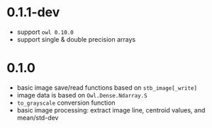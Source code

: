 # 0.1.1-dev

* support `owl 0.10.0`
* support single & double precision arrays

# 0.1.0

* basic image save/read functions based on `stb_image[_write]`
* image data is based on `Owl.Dense.Ndarray.S`
* `to_grayscale` conversion function
* basic image processing: extract image line, centroid values, and mean/std-dev
